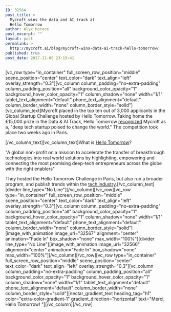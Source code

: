```yaml
---
ID: 32564
post_title: >
  Mycroft wins the data and AI track at
  Hello Tomorrow
author: Alyx Horace
post_excerpt: ""
layout: post
permalink: >
  http://mycroft.ai/blog/mycroft-wins-data-ai-track-hello-tomorrow/
published: true
post_date: 2017-11-08 23:19:41
---
```

[vc_row type="in_container" full_screen_row_position="middle" scene_position="center" text_color="dark" text_align="left" overlay_strength="0.3"][vc_column column_padding="no-extra-padding" column_padding_position="all" background_color_opacity="1" background_hover_color_opacity="1" column_shadow="none" width="1/1" tablet_text_alignment="default" phone_text_alignment="default" column_border_width="none" column_border_style="solid"][vc_column_text]<span class="il">Mycroft</span> placed in the top ten out of 3,000 applicants in the Global Startup Challenge hosted by Hello Tomorrow. Taking home the €15,000 prize in the Data &amp; AI Track, Hello Tomorrow <a href="http://mycroftai.acemlnb.com/lt.php?s=44585c877231310d222211f40dd3ed34&amp;i=57A62A14A534" target="_blank" rel="noopener" data-saferedirecturl="https://www.google.com/url?hl=en&amp;q=http://mycroftai.acemlnb.com/lt.php?s%3D44585c877231310d222211f40dd3ed34%26i%3D57A62A14A534&amp;source=gmail&amp;ust=1510212018182000&amp;usg=AFQjCNEnTC95TSIte3T2G8WwmsKlYcQo-A">recognized</a> <span class="il">Mycroft</span> as a, "deep tech startup poised to change the world." The competition took place two weeks ago in Paris.

[/vc_column_text][vc_column_text]What is <a href="https://hello-tomorrow.org/">Hello Tomorrow</a>?

"A global non-profit on a mission to accelerate the transfer of breakthrough technologies into real world solutions by highlighting, empowering and connecting the most promising deep-tech entrepreneurs across the globe with the right enablers"

They hosted the Hello Tomorrow Challenge in Paris, but also run a broader program, and publish trends within the <a href="https://hello-tomorrow.org/top500/">tech industry</a>.[/vc_column_text][divider line_type="No Line"][/vc_column][/vc_row][vc_row type="in_container" full_screen_row_position="middle" scene_position="center" text_color="dark" text_align="left" overlay_strength="0.3"][vc_column column_padding="no-extra-padding" column_padding_position="all" background_color_opacity="1" background_hover_color_opacity="1" column_shadow="none" width="1/1" tablet_text_alignment="default" phone_text_alignment="default" column_border_width="none" column_border_style="solid"][image_with_animation image_url="32567" alignment="center" animation="Fade In" box_shadow="none" max_width="100%"][divider line_type="No Line"][image_with_animation image_url="32566" alignment="center" animation="Fade In" box_shadow="none" max_width="100%"][/vc_column][/vc_row][vc_row type="in_container" full_screen_row_position="middle" scene_position="center" text_color="dark" text_align="left" overlay_strength="0.3"][vc_column column_padding="no-extra-padding" column_padding_position="all" background_color_opacity="1" background_hover_color_opacity="1" column_shadow="none" width="1/1" tablet_text_alignment="default" phone_text_alignment="default" column_border_width="none" column_border_style="solid"][nectar_gradient_text heading_tag="h1" color="extra-color-gradient-1" gradient_direction="horizontal" text="Merci, Hello Tomorrow! "][/vc_column][/vc_row]